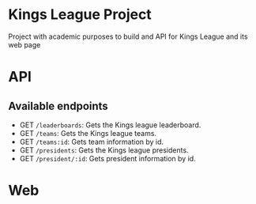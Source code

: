 # Kings League Project

Project with academic purposes to build and API for Kings League and its web page


# API
## Available endpoints
- GET `/leaderboards`: Gets the Kings league leaderboard.
- GET `/teams`: Gets the Kings league teams.
- GET `/teams:id`: Gets team information by id.
- GET `/presidents`: Gets the Kings league presidents.
- GET `/president/:id`: Gets president information by id.

# Web
